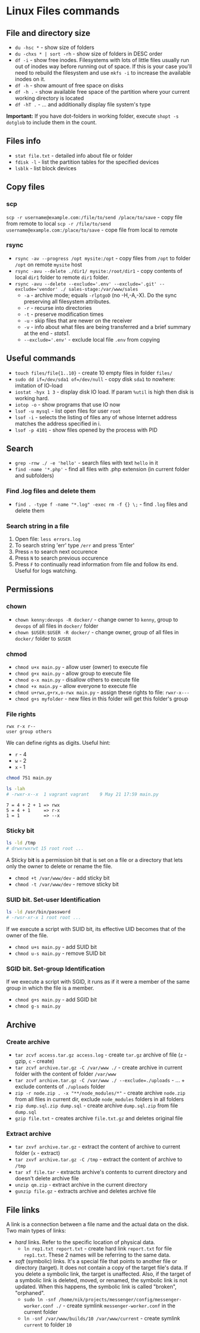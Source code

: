 # Linux Files commands

## File and directory size

- `du -hsc *` - show size of folders
- `du -chxs * | sort -rh` - show size of folders in DESC order
- `df -i` - show free inodes. Filesystems with lots of little files usually run out of inodes way before running out of space. If this is your case you'll need to rebuild the filesystem and use `mkfs -i` to increase the available inodes on it.
- `df -h` - show amount of free space on disks
- `df -h .` - show available free space of the partition where your current working directory is located
- `df -hT .` - ... and additionally display file system's type

**Important:** If you have dot-folders in working folder, execute `shopt -s dotglob` to include them in the count.

## Files info

- `stat file.txt` - detailed info about file or folder
- `fdisk -l` - list the partition tables for the specified devices
- `lsblk` - list block devices

## Copy files

### scp

`scp -r username@example.com:/file/to/send /place/to/save` - copy file from remote to local
`scp -r /file/to/send username@example.com:/place/to/save` - cope file from local to remote

### rsync

- `rsync -av --progress /opt mysite:/opt` - copy files from `/opt` to folder `/opt` on remote `mysite` host
- `rsync -avu --delete ./dir1/ mysite:/root/dir1` - copy contents of local `dir1` folder to remote `dir1` folder.
- `rsync -avu --delete --exclude='.env' --exclude='.git' --exclude='vendor' ./ sales-stage:/var/www/sales`
    - `-a` - archive mode; equals `-rlptgoD` (no -H,-A,-X). Do the sync preserving all filesystem attributes.
    - `-r` - recurse into directories
    - `-t` - preserve modification times
    - `-u` - skip files that are newer on the receiver
    - `-v` - info about what files are being transferred and a brief summary at the end - *stats1*.
    - `--exclude='.env'` - exclude local file `.env` from copying

## Useful commands

- `touch files/file{1..10}` - create 10 empty files in folder `files/`
- `sudo dd if=/dev/sda1 of=/dev/null` - copy disk `sda1` to nowhere: imitation of IO-load
- `iostat -hyx 1 3` - display disk IO load. If param `%util` is high then disk is working hard. 
- `iotop -o` - show programs that use IO now
- `lsof -u mysql` - list open files for user `root`
- `lsof -i` - selects  the  listing of files any of whose Internet address matches the address specified in i.
- `lsof -p 4101` - show files opened by the process with PID

## Search

- `grep -rnw ./ -e 'hello'` - search files with text `hello` in it
- `find -name '*.php'` - find all files with .php extension (in current folder and subfolders)

### Find .log files and delete them

- `find . -type f -name "*.log" -exec rm -f {} \;` - find `.log` files and delete them

### Search string in a file

1. Open file: `less errors.log`
2. To search string 'err' type `/err` and press 'Enter'
3. Press `n` to search next occurence
4. Press `N` to search previous occurence
5. Press `F` to continually read information from file and follow its end. Useful for logs watching.

## Permissions

### chown

- `chown kenny:devops -R docker/` - change owner to `kenny`, group to `devops` of all files in `docker/` folder
- `chown $USER:$USER -R docker/` - change owner, group of all files in `docker/` folder to `$USER`

### chmod

- `chmod u+x main.py` - allow user (owner) to execute file
- `chmod g+x main.py` - allow group to execute file
- `chmod o-x main.py` - disallow others to execute file
- `chmod +x main.py` - allow everyone to execute file 
- `chmod u+rwx,g+rx,o-rwx main.py` - assign these rights to file: `rwxr-x---`
- `chmod g+s myfolder` - new files in this folder will get this folder's group

### File rights

```
rwx r-x r--
user group others
```
We can define rights as digits. Useful hint:
- `r` - 4
- `w` - 2
- `x` - 1

```bash
chmod 751 main.py

ls -lah
# -rwxr-x--x  1 vagrant vagrant    9 May 21 17:59 main.py
```
```
7 = 4 + 2 + 1 => rwx
5 = 4 + 1     => r-x
1 = 1         => --x
```

### Sticky bit

```bash
ls -ld /tmp
# drwxrwxrwt 15 root root ...
```

A Sticky bi**t** is a permission bit that is set on a file or a directory that lets only the owner to delete or rename the file.

- `chmod +t /var/www/dev` - add sticky bit
- `chmod -t /var/www/dev` - remove sticky bit

### SUID bit. Set-user Identification

```bash
ls -ld /usr/bin/password
# -rwsr-xr-x 1 root root ...
```

If we execute a script with SUID bit, its effective UID becomes that of the owner of the file.
 
- `chmod u+s main.py` - add SUID bit
- `chmod u-s main.py` - remove SUID bit

### SGID bit. Set-group Identification

If we execute a script with SGID, it runs as if it were a member of the same group in which the file is a member.

- `chmod g+s main.py` - add SGID bit
- `chmod g-s main.py`

## Archive

### Create archive

- `tar zcvf access.tar.gz access.log` - create `tar.gz` archive of file (`z` - gzip, `c` - create)
- `tar zcvf archive.tar.gz -C /var/www ./` - create archive in current folder with the content of folder `/var/www`
- `tar zcvf archive.tar.gz -C /var/www ./ --exclude=./uploads` - ... + exclude contents of `./uploads` folder
- `zip -r node.zip . -x "**/node_modules/*"` - create archive `node.zip` from all files in current dir, exclude `node_modules` folders in all folders
- `zip dump.sql.zip dump.sql` - create archive `dump.sql.zip` from file `dump.sql`
- `gzip file.txt` - creates archive `file.txt.gz` and deletes original file

### Extract archive

- `tar zxvf archive.tar.gz` - extract the content of archive to current folder (`x` - extract)
- `tar zxvf archive.tar.gz -C /tmp` - extract the content of archive to `/tmp`
- `tar xf file.tar` - extracts archive's contents to current directory and doesn't delete archive file
- `unzip qm.zip` - extract archive in the current directory
- `gunzip file.gz` - extracts archive and deletes archive file

## File links

A link is a connection between a file name and the actual data on the disk. Two main types of links: 
- *hard* links. Refer to the specific location of physical data.
  - `ln rep1.txt report.txt` - create hard link `report.txt` for file `rep1.txt`. These 2 names will be referring to the same data.
- *soft* (symbolic) links. It's a special file that points to another file or directory (target). It does not contain a copy of the target file's data. If you delete a symbolic link, the target is unaffected. Also, if the target of a symbolic link is deleted, moved, or renamed, the symbolic link is not updated. When this happens, the symbolic link is called "broken", "orphaned".
  - `sudo ln -snf /home/nik/projects/messenger/config/messenger-worker.conf ./` - create symlink `messenger-worker.conf` in the current folder
  - `ln -snf /var/www/builds/10 /var/www/current` - create symlink `current` to folder `10`
  
